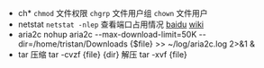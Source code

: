 * ch*
    `chmod` 文件权限
    `chgrp` 文件用户组
    `chown` 文件用户
* netstat
    `netstat -nlep` 查看端口占用情况 [baidu](http://baike.baidu.com/view/28008.htm) [wiki](http://en.wikipedia.org/wiki/Netstat)
* aria2c
    nohup aria2c --max-download-limit=50K --dir=/home/tristan/Downloads {$file} >> ~/log/aria2c.log 2>&1 & 
* tar
    压缩 tar -cvzf {file} {dir}
    解压 tar -xvf {file}
